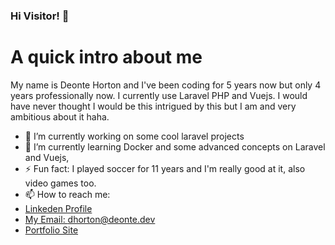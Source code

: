 ### Hi Visitor! 👋
# A quick intro about me
My name is Deonte Horton and I've been coding for 5 years now but only 4 years professionally now. I currently use Laravel PHP and Vuejs. I would have never thought I would be this intrigued by this but I am and very ambitious about it haha.

- 🔭 I’m currently working on some cool laravel projects
- 🌱 I’m currently learning Docker and some advanced concepts on Laravel and Vuejs, 
- ⚡ Fun fact: I played soccer for 11 years and I'm really good at it, also video games too.
- 📫 How to reach me:
- [Linkeden Profile](https://www.linkedin.com/in/deonte-horton/)
- [My Email: dhorton@deonte.dev](mailto:dhorton@deonte.dev)
- [Portfolio Site](https://deonte.dev)
